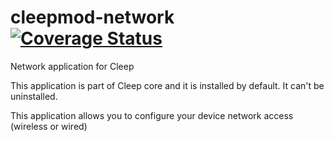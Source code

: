 # cleepmod-network [![Coverage Status](https://coveralls.io/repos/github/tangb/cleepmod-network/badge.svg?branch=master)](https://coveralls.io/github/tangb/cleepmod-network?branch=master)

Network application for Cleep

This application is part of Cleep core and it is installed by default. It can't be uninstalled.

This application allows you to configure your device network access (wireless or wired)



